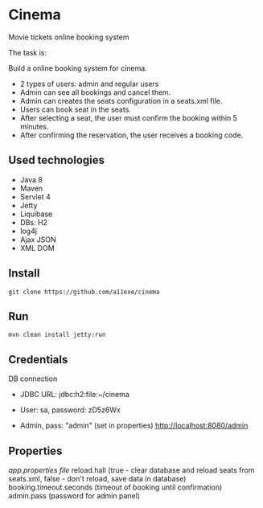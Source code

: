 # Cinema
Movie tickets online booking system

The task is:

Build a online booking system for cinema.

 * 2 types of users: admin and regular users
 * Admin can see all bookings and  cancel them.
 * Admin can creates the seats configuration in a seats.xml file.
 * Users can book seat in the seats.
 * After selecting a seat, the user must confirm the booking within 5 minutes.
 * After confirming the reservation, the user receives a booking code.
    
## Used technologies

+ Java 8
+ Maven
+ Servlet 4
+ Jetty
+ Liquibase
+ DBs: H2
+ log4j
+ Ajax JSON
+ XML DOM

## Install

    git clone https://github.com/a11exe/cinema
    
## Run

    mvn clean install jetty:run

## Credentials
DB connection
+ JDBC URL: jdbc:h2:file:~/cinema
+ User: sa, password: zD5z6Wx

+ Admin, pass: "admin" (set in properties)
[http://localhost:8080/admin](http://localhost:8080/)

## Properties
*app.properties file*
reload.hall (true - clear database and reload seats from seats.xml, false - don't reload, save data in database)
booking.timeout.seconds (timeout of booking until confirmation)
admin.pass (password for admin panel)